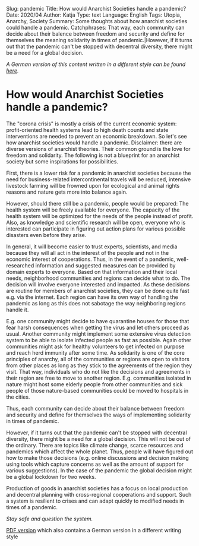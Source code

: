 Slug: pandemic
Title: How would Anarchist Societies handle a pandemic?
Date: 2020/04
Author: Katja
Type: text
Language: English
Tags: Utopia, Anarchy, Society
Summary: Some thoughts about how anarchist societies could handle a pandemic.
Catchphrases: That way, each community can decide about their balence between freedom and security and define for themselves the meaning solidarity in times of pandemic.|However, if it turns out that the pandemic can't be stopped with decentral diversity, there might be a need for a global decision.


*A German version of this content written in a different style can be found [here](/texte/pandemie/).*

# How would Anarchist Societies handle a pandemic?

The "corona crisis" is mostly a crisis of the current economic system: profit-oriented health systems lead
to high death counts and state interventions are needed to prevent an economic breakdown. So let's see
how anarchist societies would handle a pandemic. Disclaimer: there are diverse versions of anarchist
theories. Their common ground is the love for freedom and solidarity. The following is not a blueprint for
an anarchist society but some inspirations for possibilities.

First, there is a lower risk for a pandemic in anarchist societies because the need for business-related
intercontinental travels will be reduced, intensive livestock farming will be frowned upon for ecological
and animal rights reasons and nature gets more into balance again.

However, should there still be a pandemic, people would be prepared: The health system will be freely
available for everyone. The capacity of the health system will be optimized for the needs of the people
instead of profit. Also, as knowledge and scientific research will be open, everyone who is interested can
participate in figuring out action plans for various possible disasters even before they arise.

In general, it will become easier to trust experts, scientists, and media because they will all act in the
interest of the people and not in the economic interest of cooperations. Thus, in the event of a
pandemic, well-researched information and suggested measures can be provided by domain experts to
everyone. Based on that information and their local needs, neighborhood communities and regions can
decide what to do. The decision will involve everyone interested and impacted. As these decisions are
routine for members of anarchist societies, they can be done quite fast e.g. via the internet. Each region
can have its own way of handling the pandemic as long as this does not sabotage the way neighboring
regions handle it.

E.g. one community might decide to have quarantine houses for those that fear harsh consequences
when getting the virus and let others proceed as usual. Another community might implement some
extensive virus detection system to be able to isolate infected people as fast as possible. Again other
communities might ask for healthy volunteers to get infected on purpose and reach herd immunity after
some time. As solidarity is one of the core principles of anarchy, all of the communities or regions are
open to visitors from other places as long as they stick to the agreements of the region they visit. That
way, individuals who do not like the decisions and agreements in their region are free to move to
another region. E.g. communities isolated in nature might host some elderly people from other
communities and sick people of those nature-based communities could be moved to hospitals in the cities.

Thus, each community can decide about their balance between freedom and security and define for
themselves the ways of implementing solidarity in times of pandemic.

However, if it turns out that the pandemic can't be stopped with decentral diversity, there might be
a need for a global decision. This will not be out of the ordinary. There are topics like climate
change, scarce resources and pandemics which affect the whole planet. Thus, people will
have figured out how to make those decisions (e.g. online discussions and decision making using
tools which capture concerns as well as the amount of support for various suggestions).
In the case of the pandemic the global decision might be a global lockdown for two weeks.

Production of goods in anarchist societies has a focus on local production and decentral planning with
cross-regional cooperations and support. Such a system is resilient to crises and can adapt quickly to
modified needs in times of a pandemic.

*Stay safe and question the system.*


<a href="/documents/pandemic.pdf">PDF version</a> which also contains a German version in a different writing style
